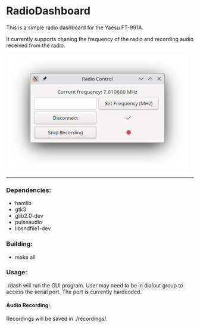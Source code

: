 # RadioDashboard


This is a simple radio dashboard for the Yaesu FT-991A.

It currently supports chaning the frequency of the radio and recording audio received from the radio.

![RadioDashboard](https://github.com/CoryRamsey/RadioDashboard/blob/main/images/dash.png?raw=true)



---
### Dependencies: 
* hamlib
* gtk3
* glib2.0-dev
* pulseaudio
* libsndfile1-dev

### Building:

- make all


### Usage:

./dash will run the GUI program. User may need to be in dialout group to access the serial port. The port is currently hardcoded. 

#### Audio Recording:

Recordings will be saved in ./recordings/. 